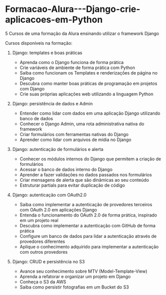 # Formacao-Alura---Django-crie-aplicacoes-em-Python
5 Cursos de uma formação da Alura ensinando utilizar o framework Django

Cursos disponíveis na formação:

1. Django: templates e boas práticas
   - Aprenda como o Django funciona de forma prática
   - Crie variáveis de ambiente de forma prática com Python
   - Saiba como funcionam os Templates e renderizações de página no Django
   - Descubra como manter boas práticas de programação em projetos com Django
   - Crie suas próprias aplicações web utilizando a linguagem Python
      
2. Django: persistência de dados e Admin
   - Entender como lidar com dados em uma aplicação Django utilizando banco de dados
   - Conhecer o Django Admin, uma rota administrativa nativa do framework
   - Criar formulários com ferramentas nativas do Django
   - Aprender como lidar com arquivos de mídia no Django
     
3. Django: autenticação de formulários e alerta
   - Conhecer os módulos internos do Django que permitem a criação de formulários
   - Acessar o banco de dados interno do Django
   - Aprender a fazer validações no dados passados nos formulários
   - Criar mensagens de alerta que são dinâmicas ao seu conteúdo
   - Estruturar partials para evitar duplicação de código
     
4. Django: autenticação com OAuth2.0
   - Saiba como implementar a autenticação de provedores terceiros com OAuth 2.0 em aplicações Django
   - Entenda o funcionamento do OAuth 2.0 de forma prática, inspirado em um projeto real
   - Descubra como implementar a autenticação com GitHub de forma prática
   - Configure um banco de dados para lidar a autenticação através de provedores diferentes
   - Aplique o conhecimento adquirido para implementar a autenticação com outros provedores
     
5. Django: CRUD e persistência no S3
   - Avance seu conhecimento sobre MTV (Model-Template-View)
   - Aprenda a refatorar e organizar um projeto em Django
   - Conheça o S3 da AWS
   - Saiba como persistir fotografias em um Bucket do S3
